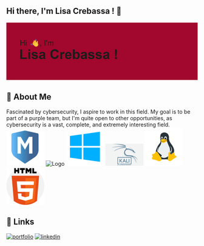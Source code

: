 ## Hi there, I'm Lisa Crebassa ! 👋
[![MasterHead](header.png)](https://github.com/lisacrebassa)
<!--
**lisacrebassa/lisacrebassa** is a ✨ _special_ ✨ repository because its `README.md` (this file) appears on your GitHub profile.

Here are some ideas to get you started:

- 🔭 I’m currently working on ...
- 🌱 I’m currently learning ...
- 👯 I’m looking to collaborate on ...
- 🤔 I’m looking for help with ...
- 💬 Ask me about ...
- 📫 How to reach me: ...
- 😄 Pronouns: ...
- ⚡ Fun fact: ...
-->
## 🚀 About Me
Fascinated by cybersecurity, I aspire to work in this field. My goal is to be part of a purple team, but I'm quite open to other opportunities, as cybersecurity is a vast, complete, and extremely interesting field.
![Logo](unnamed.png)
![Logo](https://cdn0.iconfinder.com/data/icons/social-network-9/50/22-512.png)
![Logo](téléchargement.png)
![Logo](png-transparent-kali-linux-backtrack-linux-distribution-offensive-security-certified-professional-linux-blue-text-logo.png)
![Logo](Icons8_flat_linux.svg.png)
![Logo](919827.png)

## 🔗 Links
[![portfolio](https://img.shields.io/badge/my_portfolio-000?style=for-the-badge&logo=ko-fi&logoColor=white)](https://katherineoelsner.com/)
[![linkedin](https://img.shields.io/badge/linkedin-0A66C2?style=for-the-badge&logo=linkedin&logoColor=white)](https://www.linkedin.com/)



